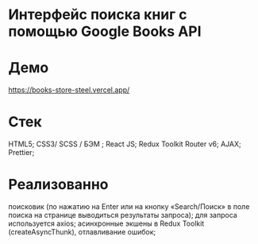 # Интерфейс поиска книг с помощью Google Books API

# Демо

https://books-store-steel.vercel.app/

# Стек

HTML5;
СSS3/ SCSS / БЭМ ;
React JS;
Redux Toolkit
Router v6;
AJAX;
Prettier;

# Реализованно

поисковик (по нажатию на Enter или на кнопку «Search/Поиск» в поле поиска на странице выводиться результаты запроса);
для запроса используется axios;
асинхронные экшены в Redux Toolkit (createAsyncThunk), отлавливание ошибок;
